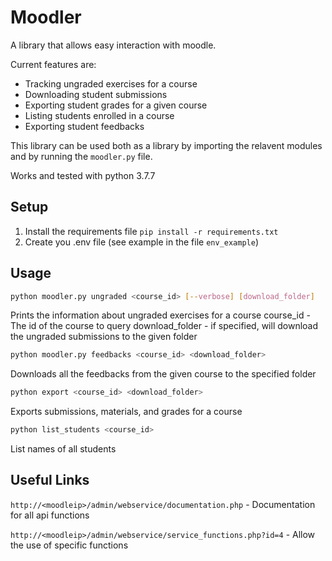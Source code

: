 # Moodler
A library that allows easy interaction with moodle.

Current features are:
* Tracking ungraded exercises for a course
* Downloading student submissions
* Exporting student grades for a given course
* Listing students enrolled in a course
* Exporting student feedbacks

This library can be used both as a library by importing the relavent modules and by running the `moodler.py` file.

Works and tested with python 3.7.7

## Setup
1. Install the requirements file `pip install -r requirements.txt`
2. Create you .env file (see example in the file `env_example`)

## Usage
```bash
python moodler.py ungraded <course_id> [--verbose] [download_folder]
```
Prints the information about ungraded exercises for a course
course_id - The id of the course to query
download_folder - if specified, will download the ungraded submissions to the given folder

```bash
python moodler.py feedbacks <course_id> <download_folder>
```
Downloads all the feedbacks from the given course to the specified folder

```bash
python export <course_id> <download_folder>
```
Exports submissions, materials, and grades for a course

```bash
python list_students <course_id>
```
List names of all students


## Useful Links
`http://<moodleip>/admin/webservice/documentation.php` - Documentation for all api functions

`http://<moodleip>/admin/webservice/service_functions.php?id=4` - Allow the use of specific functions
